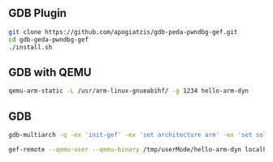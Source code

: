 ## GDB Plugin
```sh
git clone https://github.com/apogiatzis/gdb-peda-pwndbg-gef.git
cd gdb-geda-pwndbg-gef
./install.sh
```

## GDB with QEMU
```sh
qemu-arm-static -L /usr/arm-linux-gnueabihf/ -g 1234 hello-arm-dyn
```

## GDB
```sh
gdb-multiarch -q -ex 'init-gef' -ex 'set architecture arm' -ex 'set solib-absolute-prefix /usr/arm-linux-gnueabihf/'

gef-remote --qemu-user --qemu-binary /tmp/userMode/hello-arm-dyn localhost 1234
```
